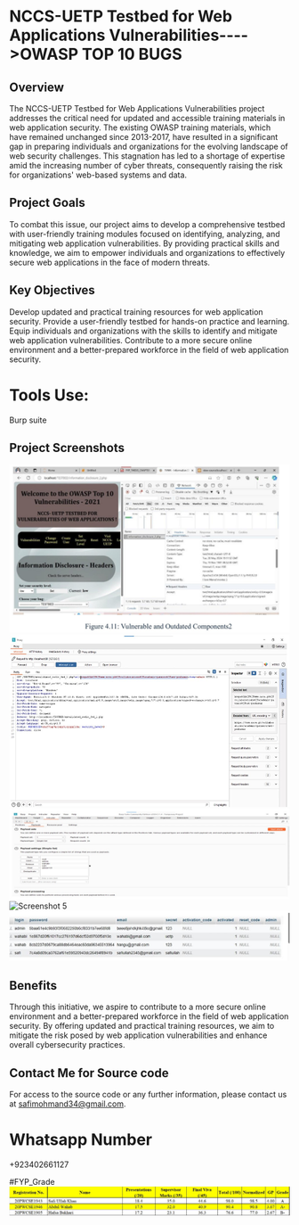 # NCCS-UETP Testbed for Web Applications Vulnerabilities---->OWASP TOP 10 BUGS

## Overview

The NCCS-UETP Testbed for Web Applications Vulnerabilities project addresses the critical need for updated and accessible training materials in web application security. The existing OWASP training materials, which have remained unchanged since 2013-2017, have resulted in a significant gap in preparing individuals and organizations for the evolving landscape of web security challenges. This stagnation has led to a shortage of expertise amid the increasing number of cyber threats, consequently raising the risk for organizations' web-based systems and data.

## Project Goals

To combat this issue, our project aims to develop a comprehensive testbed with user-friendly training modules focused on identifying, analyzing, and mitigating web application vulnerabilities. By providing practical skills and knowledge, we aim to empower individuals and organizations to effectively secure web applications in the face of modern threats.

## Key Objectives

Develop updated and practical training resources for web application security.
Provide a user-friendly testbed for hands-on practice and learning.
Equip individuals and organizations with the skills to identify and mitigate web application vulnerabilities.
Contribute to a more secure online environment and a better-prepared workforce in the field of web application security.

# Tools Use:
Burp suite

## Project Screenshots

![Screenshot 1](Screen_shot_output/vuln_server.png.jpg)
![Screenshot 2](Screen_shot_output/Security_misconfiguration.jpg)
![Screenshot 3](Screen_shot_output/bruteforce_attack.png.jpg)
![Screenshot 5](Screen_shot_output/outdated_componenets.png.jpg)
![Screenshot 6](Screen_shot_output/IDOR.jpg)



## Benefits

Through this initiative, we aspire to contribute to a more secure online environment and a better-prepared workforce in the field of web application security. By offering updated and practical training resources, we aim to mitigate the risk posed by web application vulnerabilities and enhance overall cybersecurity practices.

## Contact Me for Source code

For access to the source code or any further information, please contact us at [safimohmand34@gmail.com](mailto:safimohmand34@gmail.com).
# Whatsapp Number
+923402661127


#FYP_Grade
![Screenshot 7](Screen_shot_output/Final_Project_Grade.jpg)





